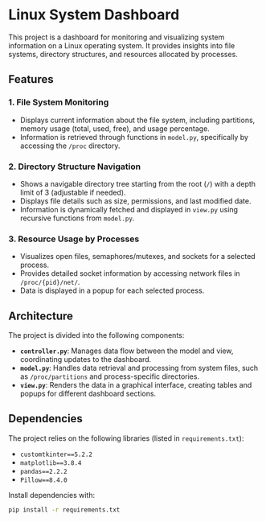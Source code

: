 # Linux System Dashboard

This project is a dashboard for monitoring and visualizing system information on a Linux operating system. It provides insights into file systems, directory structures, and resources allocated by processes.

## Features

### 1. File System Monitoring
- Displays current information about the file system, including partitions, memory usage (total, used, free), and usage percentage.
- Information is retrieved through functions in `model.py`, specifically by accessing the `/proc` directory.

### 2. Directory Structure Navigation
- Shows a navigable directory tree starting from the root (`/`) with a depth limit of 3 (adjustable if needed).
- Displays file details such as size, permissions, and last modified date.
- Information is dynamically fetched and displayed in `view.py` using recursive functions from `model.py`.

### 3. Resource Usage by Processes
- Visualizes open files, semaphores/mutexes, and sockets for a selected process.
- Provides detailed socket information by accessing network files in `/proc/{pid}/net/`.
- Data is displayed in a popup for each selected process.

## Architecture

The project is divided into the following components:

- **`controller.py`**: Manages data flow between the model and view, coordinating updates to the dashboard.
- **`model.py`**: Handles data retrieval and processing from system files, such as `/proc/partitions` and process-specific directories.
- **`view.py`**: Renders the data in a graphical interface, creating tables and popups for different dashboard sections.

## Dependencies

The project relies on the following libraries (listed in `requirements.txt`):
- `customtkinter==5.2.2`
- `matplotlib==3.8.4`
- `pandas==2.2.2`
- `Pillow==8.4.0`

Install dependencies with:
```bash
pip install -r requirements.txt

